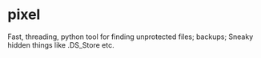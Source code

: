 # pixel
Fast, threading, python tool for finding unprotected files; backups; Sneaky hidden things like .DS_Store etc.
